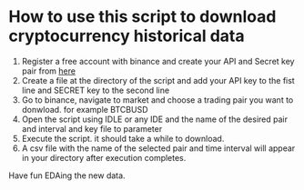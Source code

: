 # How to use this script to download cryptocurrency historical data
1. Register a free account with binance and create your API and Secret key pair from [here](https://www.binance.com/en/register?ref=DZ0PVRJ2)
2. Create a file at the directory of the script and add your API key to the fist line and SECRET key to the second line
3. Go to binance, navigate to market and choose a trading pair you want to donwload. for example BTCBUSD
4. Open the script using IDLE or any IDE and the name of the desired pair and interval and key file to parameter
5. Execute the script. it should take a while to download.
6. A csv file with the name of the selected pair and time interval will appear in your directory after execution completes.

Have fun EDAing the new data.
